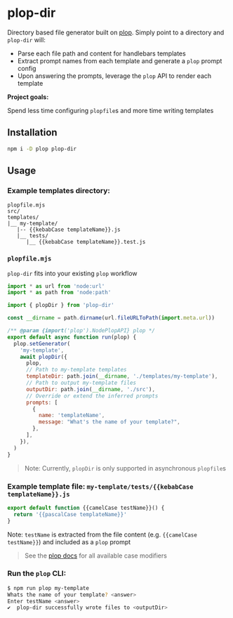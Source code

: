 # plop-dir

Directory based file generator built on
[plop](https://www.npmjs.com/package/plop). Simply point to a directory and
`plop-dir` will:

- Parse each file path and content for handlebars templates
- Extract prompt names from each template and generate a `plop` prompt config
- Upon answering the prompts, leverage the `plop` API to render each template

**Project goals:**

Spend less time configuring `plopfile`s and more time writing templates

## Installation

```sh
npm i -D plop plop-dir
```

## Usage

### Example templates directory:

```
plopfile.mjs
src/
templates/
|__ my-template/
   |-- {{kebabCase templateName}}.js
   |__ tests/
      |__ {{kebabCase templateName}}.test.js
```

### `plopfile.mjs`

`plop-dir` fits into your existing `plop` workflow

```mjs
import * as url from 'node:url'
import * as path from 'node:path'

import { plopDir } from 'plop-dir'

const __dirname = path.dirname(url.fileURLToPath(import.meta.url))

/** @param {import('plop').NodePlopAPI} plop */
export default async function run(plop) {
  plop.setGenerator(
    'my-template',
    await plopDir({
      plop,
      // Path to my-template templates
      templateDir: path.join(__dirname, './templates/my-template'),
      // Path to output my-template files
      outputDir: path.join(__dirname, './src'),
      // Override or extend the inferred prompts
      prompts: [
        {
          name: 'templateName',
          message: "What's the name of your template?",
        },
      ],
    }),
  )
}
```

> Note: Currently, `plopDir` is only supported in asynchronous `plopfile`s

### Example template file: `my-template/tests/{{kebabCase templateName}}.js`

```js
export default function {{camelCase testName}}() {
  return '{{pascalCase templateName}}'
}
```

Note: `testName` is extracted from the file content (e.g.
`{{camelCase testName}}`) and included as a `plop` prompt

> See the [plop docs](https://plopjs.com/documentation/#case-modifiers) for all
> available case modifiers

### Run the `plop` CLI:

```sh
$ npm run plop my-template
Whats the name of your template? <answer>
Enter testName <answer>
✔  plop-dir successfully wrote files to <outputDir>
```
